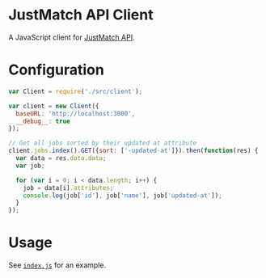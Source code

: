 # JustMatch API Client

A JavaScript client for [JustMatch API](https://github.com/justarrived/just_match_api).

# Configuration

```JavaScript
var Client = require('./src/client');

var client = new Client({
  baseURL: 'http://localhost:3000',
  __debug__: true
});

// Get all jobs sorted by their updated at attribute
client.jobs.index().GET({sort: ['-updated-at']}).then(function(res) {
  var data = res.data.data;
  var job;

  for (var i = 0; i < data.length; i++) {
    job = data[i].attributes;
    console.log(job['id'], job['name'], job['updated-at']);
  }
});
```

# Usage

See [`index.js`](index.js) for an example.

